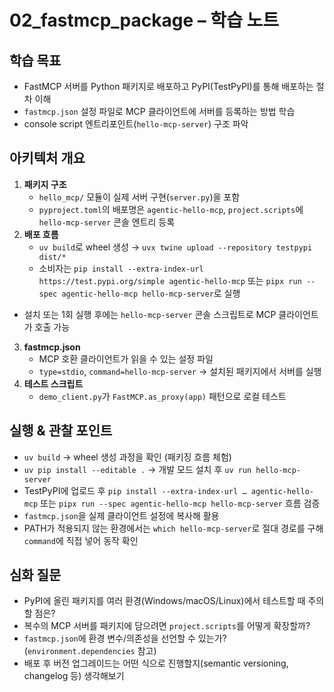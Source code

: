 # 02_fastmcp_package – 학습 노트

## 학습 목표
- FastMCP 서버를 Python 패키지로 배포하고 PyPI(TestPyPI)를 통해 배포하는 절차 이해
- `fastmcp.json` 설정 파일로 MCP 클라이언트에 서버를 등록하는 방법 학습
- console script 엔트리포인트(`hello-mcp-server`) 구조 파악

## 아키텍처 개요
1. **패키지 구조**
   - `hello_mcp/` 모듈이 실제 서버 구현(`server.py`)을 포함
   - `pyproject.toml`의 배포명은 `agentic-hello-mcp`, `project.scripts`에 `hello-mcp-server` 콘솔 엔트리 등록
2. **배포 흐름**
   - `uv build`로 wheel 생성 → `uvx twine upload --repository testpypi dist/*`
   - 소비자는 `pip install --extra-index-url https://test.pypi.org/simple agentic-hello-mcp` 또는 `pipx run --spec agentic-hello-mcp hello-mcp-server`로 실행
- 설치 또는 1회 실행 후에는 `hello-mcp-server` 콘솔 스크립트로 MCP 클라이언트가 호출 가능
3. **fastmcp.json**
   - MCP 호환 클라이언트가 읽을 수 있는 설정 파일
   - `type=stdio`, `command=hello-mcp-server` → 설치된 패키지에서 서버를 실행
4. **테스트 스크립트**
   - `demo_client.py`가 `FastMCP.as_proxy(app)` 패턴으로 로컬 테스트

## 실행 & 관찰 포인트
- `uv build` → wheel 생성 과정을 확인 (패키징 흐름 체험)
- `uv pip install --editable .` → 개발 모드 설치 후 `uv run hello-mcp-server`
- TestPyPI에 업로드 후 `pip install --extra-index-url … agentic-hello-mcp` 또는 `pipx run --spec agentic-hello-mcp hello-mcp-server` 흐름 검증
- `fastmcp.json`을 실제 클라이언트 설정에 복사해 활용
- PATH가 적용되지 않는 환경에서는 `which hello-mcp-server`로 절대 경로를 구해 `command`에 직접 넣어 동작 확인

## 심화 질문
- PyPI에 올린 패키지를 여러 환경(Windows/macOS/Linux)에서 테스트할 때 주의할 점은?
- 복수의 MCP 서버를 패키지에 담으려면 `project.scripts`를 어떻게 확장할까?
- `fastmcp.json`에 환경 변수/의존성을 선언할 수 있는가? (`environment.dependencies` 참고)
- 배포 후 버전 업그레이드는 어떤 식으로 진행할지(semantic versioning, changelog 등) 생각해보기
